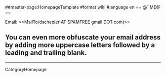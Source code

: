 ##master-page:HomepageTemplate
#format wiki
#language en
== @``ME@ ==

Email: <<MailTo(dschepler AT SPAMFREE gmail DOT com)>>
## You can even more obfuscate your email address by adding more uppercase letters followed by a leading and trailing blank.



----
CategoryHomepage
